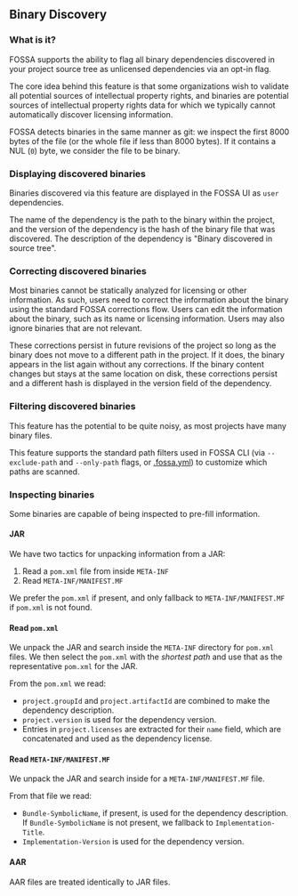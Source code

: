 ## Binary Discovery

### What is it?

FOSSA supports the ability to flag all binary dependencies discovered in your project source tree as unlicensed dependencies via an opt-in flag.

The core idea behind this feature is that some organizations wish to validate all potential sources of intellectual property rights, and binaries are potential sources of intellectual property rights data for which we typically cannot automatically discover licensing information.

FOSSA detects binaries in the same manner as git: we inspect the first 8000 bytes of the file (or the whole file if less than 8000 bytes).
If it contains a NUL (`0`) byte, we consider the file to be binary.

### Displaying discovered binaries

Binaries discovered via this feature are displayed in the FOSSA UI as `user` dependencies.

The name of the dependency is the path to the binary within the project, and the version of the dependency is the hash of the binary file that was discovered.
The description of the dependency is "Binary discovered in source tree".

### Correcting discovered binaries

Most binaries cannot be statically analyzed for licensing or other information. As such, users need to correct the information about the binary using the standard FOSSA corrections flow.
Users can edit the information about the binary, such as its name or licensing information. Users may also ignore binaries that are not relevant.

These corrections persist in future revisions of the project so long as the binary does not move to a different path in the project.
If it does, the binary appears in the list again without any corrections.
If the binary content changes but stays at the same location on disk, these corrections persist and a different hash is displayed in the version field of the dependency.

### Filtering discovered binaries

This feature has the potential to be quite noisy, as most projects have many binary files.

This feature supports the standard path filters used in FOSSA CLI (via `--exclude-path` and `--only-path` flags, or [.fossa.yml](../../files/fossa-yml.md#paths-)) to customize which paths are scanned.

### Inspecting binaries

Some binaries are capable of being inspected to pre-fill information.

#### JAR

We have two tactics for unpacking information from a JAR:

1. Read a `pom.xml` file from inside `META-INF`
2. Read `META-INF/MANIFEST.MF`

We prefer the `pom.xml` if present, and only fallback to `META-INF/MANIFEST.MF` if `pom.xml` is not found.

#### Read `pom.xml`

We unpack the JAR and search inside the `META-INF` directory for `pom.xml` files. We then select the `pom.xml` with the *shortest path* and use that as the representative `pom.xml` for the JAR.

From the `pom.xml` we read:

- `project.groupId` and `project.artifactId` are combined to make the dependency description.
- `project.version` is used for the dependency version.
- Entries in `project.licenses` are extracted for their `name` field, which are concatenated and used as the dependency license.

#### Read `META-INF/MANIFEST.MF`

We unpack the JAR and search inside for a `META-INF/MANIFEST.MF` file.

From that file we read:

- `Bundle-SymbolicName`, if present, is used for the dependency description. If `Bundle-SymbolicName` is not present, we fallback to `Implementation-Title`.
- `Implementation-Version` is used for the dependency version.

#### AAR

AAR files are treated identically to JAR files.
